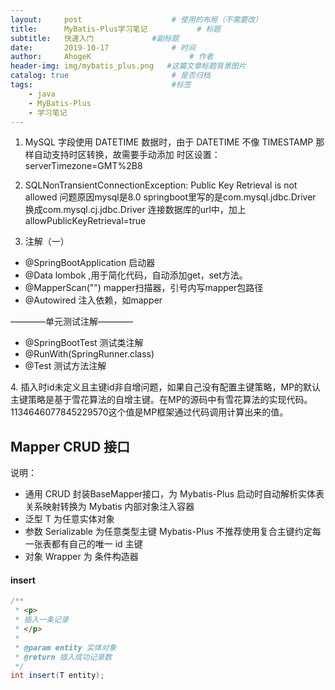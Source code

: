 ```yaml
---
layout:     post                    # 使用的布局（不需要改）
title:      MyBatis-Plus学习笔记           # 标题 
subtitle:   快速入门             #副标题
date:       2019-10-17              # 时间
author:     AhogeK                      # 作者
header-img: img/mybatis_plus.png   #这篇文章标题背景图片
catalog: true                       # 是否归档
tags:                               #标签
    - java
    - MyBatis-Plus
    - 学习笔记
---
```


1. MySQL 字段使用 DATETIME 数据时，由于 DATETIME 不像 TIMESTAMP 那样自动支持时区转换，故需要手动添加 时区设置：serverTimezone=GMT%2B8

2. SQLNonTransientConnectionException: Public Key Retrieval is not allowed
问题原因mysql是8.0 springboot里写的是com.mysql.jdbc.Driver 换成com.mysql.cj.jdbc.Driver
连接数据库的url中，加上allowPublicKeyRetrieval=true 

3. 注解（一）

  * @SpringBootApplication    启动器
  * @Data       lombok  ,用于简化代码，自动添加get，set方法。
  * @MapperScan("")    mapper扫描器，引号内写mapper包路径
  * @Autowired    注入依赖，如mapper

————单元测试注解————

* ‌@SpringBootTest    测试类注解
* @RunWith(SpringRunner.class)
* @Test   测试方法注解

‌4. 插入时id未定义且主键id非自增问题，如果自己没有配置主键策略，MP的默认主键策略是基于雪花算法的自增主键。在MP的源码中有雪花算法的实现代码。1134646077845229570这个值是MP框架通过代码调用计算出来的值。
‌
## Mapper CRUD 接口
说明： 
* 通用 CRUD 封装BaseMapper接口，为 Mybatis-Plus 启动时自动解析实体表关系映射转换为 Mybatis 内部对象注入容器
* 泛型 T 为任意实体对象
* 参数 Serializable 为任意类型主键 Mybatis-Plus 不推荐使用复合主键约定每一张表都有自己的唯一 id 主键
* 对象 Wrapper 为 条件构造器

#### insert

```java
/**
 * <p>
 * 插入一条记录
 * </p>
 *
 * @param entity 实体对象
 * @return 插入成功记录数
 */
int insert(T entity);
```